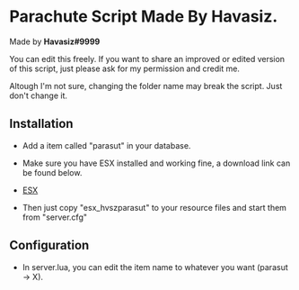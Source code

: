# Parachute Script Made By Havasiz.

Made by **Havasiz#9999**

You can edit this freely. If you want to share an improved or edited version of this script, just please ask for my permission and credit me.

Altough I'm not sure, changing the folder name may break the script. Just don't change it.

## Installation

- Add a item called "parasut" in your database.

- Make sure you have ESX installed and working fine, a download link can be found below.

- [ESX](https://github.com/ESX-Org/es_extended)

- Then just copy "esx_hvszparasut" to your resource files and start them from "server.cfg"

## Configuration

- In server.lua, you can edit the item name to whatever you want (parasut -> X).

